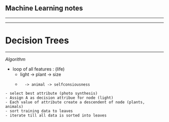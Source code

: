 ## Machine Learning notes
---
---









# Decision Trees
---


_Algorithm_

   - loop of all features : (life) 
		* light -> plant -> size
		*       -> animal -> selfconsiousness
	- select best attribute (photo synthesis)
	- Assign A as decision attribue for node (light)
	- Each value of attribute create a descendent of node (plants, animals)
	- sort training data to leaves 
	- iterate till all data is sorted into leaves
